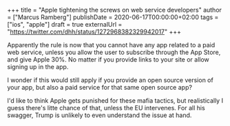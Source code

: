 +++
title = "Apple tightening the screws on web service developers"
author = ["Marcus Ramberg"]
publishDate = 2020-06-17T00:00:00+02:00
tags = ["ios", "apple"]
draft = true
externalUrl = "https://twitter.com/dhh/status/1272968382329942017"
+++

Apparently the rule is now that you cannot have any app related to a paid web service, unless you allow the user to subscribe through the App Store, and give Apple 30%. No matter if you provide links to your site or allow signing up in the app.

I wonder if this would still apply if you provide an open source version of your app, but also a paid service for that same open source app?

I'd like to think Apple gets punished for these mafia tactics, but realistically I guess there's litte chance of that, unless the EU intervenes. For all his swagger, Trump is unlikely to even understand the issue at hand.
